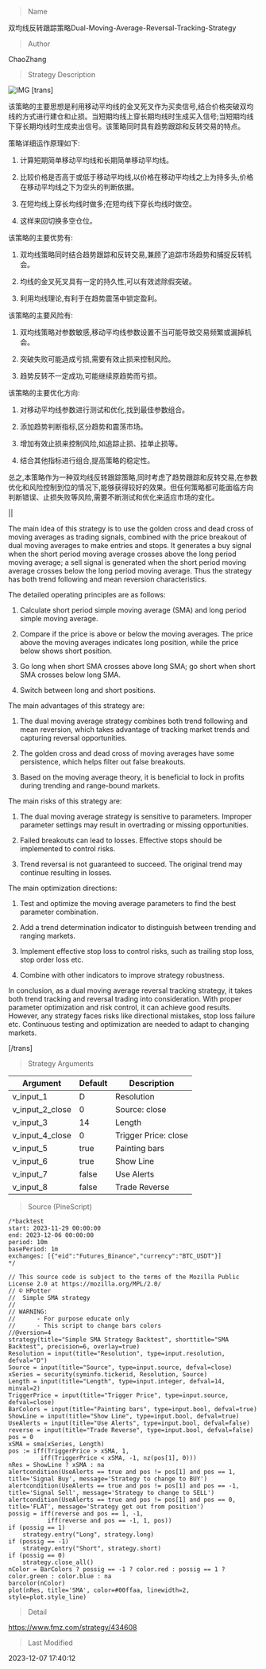 
> Name

双均线反转跟踪策略Dual-Moving-Average-Reversal-Tracking-Strategy

> Author

ChaoZhang

> Strategy Description

![IMG](https://www.fmz.com/upload/asset/20ef77721bf15d244ef.png)
[trans]

该策略的主要思想是利用移动平均线的金叉死叉作为买卖信号,结合价格突破双均线的方式进行建仓和止损。当短期均线上穿长期均线时生成买入信号;当短期均线下穿长期均线时生成卖出信号。该策略同时具有趋势跟踪和反转交易的特点。

策略详细运作原理如下:

1. 计算短期简单移动平均线和长期简单移动平均线。

2. 比较价格是否高于或低于移动平均线,以价格在移动平均线之上为持多头,价格在移动平均线之下为空头的判断依据。

3. 在短均线上穿长均线时做多;在短均线下穿长均线时做空。

4. 这样来回切换多空仓位。

该策略的主要优势有:

1. 双均线策略同时结合趋势跟踪和反转交易,兼顾了追踪市场趋势和捕捉反转机会。

2. 均线的金叉死叉具有一定的持久性,可以有效滤除假突破。

3. 利用均线理论,有利于在趋势震荡中锁定盈利。

该策略的主要风险有:

1. 双均线策略对参数敏感,移动平均线参数设置不当可能导致交易频繁或漏掉机会。

2. 突破失败可能造成亏损,需要有效止损来控制风险。

3. 趋势反转不一定成功,可能继续原趋势而亏损。

该策略的主要优化方向:

1. 对移动平均线参数进行测试和优化,找到最佳参数组合。

2. 添加趋势判断指标,区分趋势和震荡市场。

3. 增加有效止损来控制风险,如追踪止损、挂单止损等。

4. 结合其他指标进行组合,提高策略的稳定性。

总之,本策略作为一种双均线反转跟踪策略,同时考虑了趋势跟踪和反转交易,在参数优化和风险控制到位的情况下,能够获得较好的效果。但任何策略都可能面临方向判断错误、止损失败等风险,需要不断测试和优化来适应市场的变化。

||


The main idea of this strategy is to use the golden cross and dead cross of moving averages as trading signals, combined with the price breakout of dual moving averages to make entries and stops. It generates a buy signal when the short period moving average crosses above the long period moving average; a sell signal is generated when the short period moving average crosses below the long period moving average. Thus the strategy has both trend following and mean reversion characteristics.  

The detailed operating principles are as follows:

1. Calculate short period simple moving average (SMA) and long period simple moving average.  

2. Compare if the price is above or below the moving averages. The price above the moving averages indicates long position, while the price below shows short position.

3. Go long when short SMA crosses above long SMA; go short when short SMA crosses below long SMA.  

4. Switch between long and short positions.

The main advantages of this strategy are:

1. The dual moving average strategy combines both trend following and mean reversion, which takes advantage of tracking market trends and capturing reversal opportunities.

2. The golden cross and dead cross of moving averages have some persistence, which helps filter out false breakouts. 

3. Based on the moving average theory, it is beneficial to lock in profits during trending and range-bound markets.

The main risks of this strategy are: 

1. The dual moving average strategy is sensitive to parameters. Improper parameter settings may result in overtrading or missing opportunities.

2. Failed breakouts can lead to losses. Effective stops should be implemented to control risks.

3. Trend reversal is not guaranteed to succeed. The original trend may continue resulting in losses.

The main optimization directions:

1. Test and optimize the moving average parameters to find the best parameter combination.

2. Add a trend determination indicator to distinguish between trending and ranging markets.  

3. Implement effective stop loss to control risks, such as trailing stop loss, stop order loss etc.

4. Combine with other indicators to improve strategy robustness.

In conclusion, as a dual moving average reversal tracking strategy, it takes both trend tracking and reversal trading into consideration. With proper parameter optimization and risk control, it can achieve good results. However, any strategy faces risks like directional mistakes, stop loss failure etc. Continuous testing and optimization are needed to adapt to changing markets.

[/trans]

> Strategy Arguments



|Argument|Default|Description|
|----|----|----|
|v_input_1|D|Resolution|
|v_input_2_close|0|Source: close|high|low|open|hl2|hlc3|hlcc4|ohlc4|
|v_input_3|14|Length|
|v_input_4_close|0|Trigger Price: close|high|low|open|hl2|hlc3|hlcc4|ohlc4|
|v_input_5|true|Painting bars|
|v_input_6|true|Show Line|
|v_input_7|false|Use Alerts|
|v_input_8|false|Trade Reverse|


> Source (PineScript)

``` pinescript
/*backtest
start: 2023-11-29 00:00:00
end: 2023-12-06 00:00:00
period: 10m
basePeriod: 1m
exchanges: [{"eid":"Futures_Binance","currency":"BTC_USDT"}]
*/

// This source code is subject to the terms of the Mozilla Public License 2.0 at https://mozilla.org/MPL/2.0/
// © HPotter
//  Simple SMA strategy
//
// WARNING:
//      - For purpose educate only
//      - This script to change bars colors
//@version=4
strategy(title="Simple SMA Strategy Backtest", shorttitle="SMA Backtest", precision=6, overlay=true)
Resolution = input(title="Resolution", type=input.resolution, defval="D")
Source = input(title="Source", type=input.source, defval=close)
xSeries = security(syminfo.tickerid, Resolution, Source)
Length = input(title="Length", type=input.integer, defval=14, minval=2)
TriggerPrice = input(title="Trigger Price", type=input.source, defval=close)
BarColors = input(title="Painting bars", type=input.bool, defval=true)
ShowLine = input(title="Show Line", type=input.bool, defval=true)
UseAlerts = input(title="Use Alerts", type=input.bool, defval=false)
reverse = input(title="Trade Reverse", type=input.bool, defval=false)
pos = 0
xSMA = sma(xSeries, Length)
pos := iff(TriggerPrice > xSMA, 1,
         iff(TriggerPrice < xSMA, -1, nz(pos[1], 0)))
nRes = ShowLine ? xSMA : na
alertcondition(UseAlerts == true and pos != pos[1] and pos == 1, title='Signal Buy', message='Strategy to change to BUY')
alertcondition(UseAlerts == true and pos != pos[1] and pos == -1, title='Signal Sell', message='Strategy to change to SELL')
alertcondition(UseAlerts == true and pos != pos[1] and pos == 0, title='FLAT', message='Strategy get out from position')
possig = iff(reverse and pos == 1, -1,
           iff(reverse and pos == -1, 1, pos))
if (possig == 1)
    strategy.entry("Long", strategy.long)
if (possig == -1)
    strategy.entry("Short", strategy.short)
if (possig == 0)
    strategy.close_all()
nColor = BarColors ? possig == -1 ? color.red : possig == 1 ? color.green : color.blue : na 
barcolor(nColor)
plot(nRes, title='SMA', color=#00ffaa, linewidth=2, style=plot.style_line)
```

> Detail

https://www.fmz.com/strategy/434608

> Last Modified

2023-12-07 17:40:12

